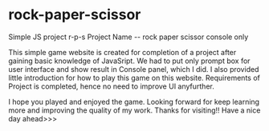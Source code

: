 # rock-paper-scissor
Simple JS project r-p-s
Project Name -- rock paper scissor console only

This simple game website is created for completion of a project after gaining basic knowledge of JavaSript. We had to put only prompt box for user interface and show result in Console panel, which I did. I also provided little introduction for how to play this game on this website. Requirements of Project is completed, hence no need to improve UI anyfurther.

I hope you played and enjoyed the game. Looking forward for keep learning more and improving the quality of my work. Thanks for visiting!! Have a nice day ahead>>>